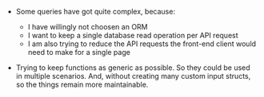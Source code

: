 -   Some queries have got quite complex, because:
    -   I have willingly not choosen an ORM
    -   I want to keep a single database read operation per API request
    -   I am also trying to reduce the API requests the front-end client would need to make for a single page

- Trying to keep functions as generic as possible. So they could be used in multiple scenarios. And, without creating many custom input structs, so the things remain more maintainable.
